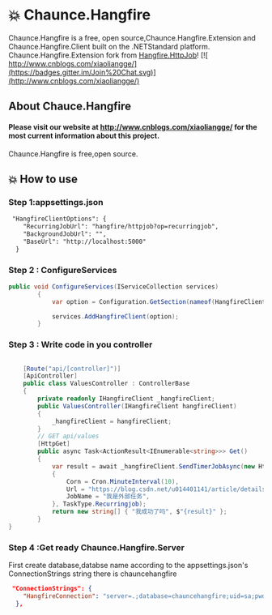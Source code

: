 
# :boom: Chaunce.Hangfire

Chaunce.Hangfire is a free, open source,Chaunce.Hangfire.Extension and Chaunce.Hangfire.Client built on the .NETStandard platform.
Chaunce.Hangfire.Extension fork from [Hangfire.HttpJob](https://github.com/yuzd/Hangfire.HttpJob)!
[![ http://www.cnblogs.com/xiaoliangge/](https://badges.gitter.im/Join%20Chat.svg)](http://www.cnblogs.com/xiaoliangge/)

## About Chauce.Hangfire

#### Please visit our website at http://www.cnblogs.com/xiaoliangge/ for the most current information about this project.

Chaunce.Hangfire is free,open source.


## :boom:  How to use
### Step 1:appsettings.json
```xml
 "HangfireClientOptions": {
    "RecurringJobUrl": "hangfire/httpjob?op=recurringjob",
    "BackgroundJobUrl": "",
    "BaseUrl": "http://localhost:5000"
  }
```
### Step 2 : ConfigureServices

```csharp
public void ConfigureServices(IServiceCollection services)
        {
            var option = Configuration.GetSection(nameof(HangfireClientOptions)).Get<HangfireClientOptions>();

            services.AddHangfireClient(option);
        }
```
###  Step 3 : Write code in you controller 
```csharp

    [Route("api/[controller]")]
    [ApiController]
    public class ValuesController : ControllerBase
    {
        private readonly IHangfireClient _hangfireClient;
        public ValuesController(IHangfireClient hangfireClient)
        {
            _hangfireClient = hangfireClient;
        }
        // GET api/values
        [HttpGet]
        public async Task<ActionResult<IEnumerable<string>>> Get()
        {
            var result = await _hangfireClient.SendTimerJobAsync(new HttpJobItem
            {
                Corn = Cron.MinuteInterval(10),
                Url = "https://blog.csdn.net/u014401141/article/details/71086757",
                JobName = "我是外部任务",
            }, TaskType.Recurringjob);
            return new string[] { "我成功了吗", $"{result}" };
        }
}

```
### Step 4 :Get ready Chaunce.Hangfire.Server 
First create database,databse name according to the appsettings.json's ConnectionStrings string
there is chauncehangfire

```json
 "ConnectionStrings": {
    "HangfireConnection": "server=.;database=chauncehangfire;uid=sa;pwd=111111"
  },
```


